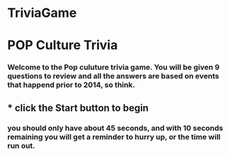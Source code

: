 # TriviaGame
# POP Culture Trivia

### Welcome to the Pop culuture trivia game.  You will be given 9 questions to review and all the answers are based on events that happend prior to 2014, so think.

## * click the **Start button** to begin

### you should only have about 45 seconds, and with 10 seconds remaining you will get a reminder to hurry up, or the time will run out.